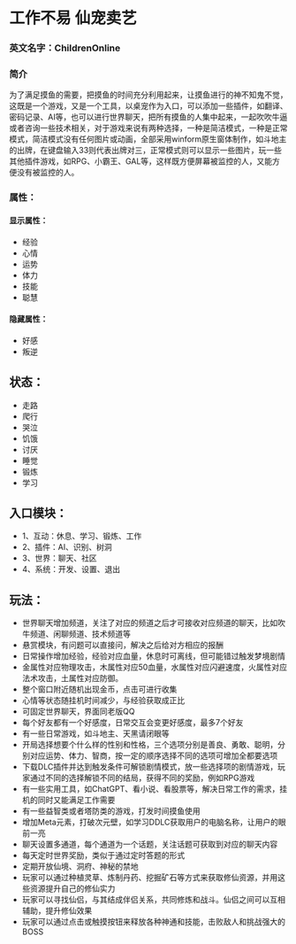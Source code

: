 # 工作不易 仙宠卖艺
### 英文名字：ChildrenOnline

### 简介
为了满足摸鱼的需要，把摸鱼的时间充分利用起来，让摸鱼进行的神不知鬼不觉，这既是一个游戏，又是一个工具，以桌宠作为入口，可以添加一些插件，如翻译、密码记录、AI等，也可以进行世界聊天，把所有摸鱼的人集中起来，一起吹吹牛逼或者咨询一些技术相关，对于游戏来说有两种选择，一种是简洁模式，一种是正常模式，简洁模式没有任何图片或动画，全部采用winform原生窗体制作，如斗地主的出牌，在键盘输入33则代表出牌对三，正常模式则可以显示一些图片，玩一些其他插件游戏，如RPG、小霸王、GAL等，这样既方便屏幕被监控的人，又能方便没有被监控的人。

### 属性：
#### 显示属性：
- 经验
- 心情
- 运势
- 体力
- 技能
- 聪慧

#### 隐藏属性：
- 好感
- 叛逆

## 状态：
- 走路
- 爬行
- 哭泣
- 饥饿
- 讨厌
- 睡觉
- 锻炼
- 学习
　　
## 入口模块：
- 1、互动：休息、学习、锻炼、工作
- 2、插件：AI、识别、树洞
- 3、世界：聊天、社区
- 4、系统：开发、设置、退出
　　
## 玩法：
- 世界聊天增加频道，关注了对应的频道之后才可接收对应频道的聊天，比如吹牛频道、闲聊频道、技术频道等
- 悬赏模块，有问题可以直接问，解决之后给对方相应的报酬
- 日常操作增加经验，经验对应血量，休息时可离线，但可能错过触发梦境剧情
- 金属性对应物理攻击，木属性对应50血量，水属性对应闪避速度，火属性对应法术攻击，土属性对应防御。
- 整个窗口附近随机出现金币，点击可进行收集
- 心情等状态随挂机时间减少，与经验获取成正比
- 可固定世界聊天，界面同老版QQ
- 每个好友都有一个好感度，日常交互会变更好感度，最多7个好友
- 有一些日常游戏，如斗地主、天黑请闭眼等
- 开局选择想要个什么样的性别和性格，三个选项分别是善良、勇敢、聪明，分别对应运势、体力、智商，按一定的顺序选择不同的选项可增加全都要选项
- 下载DLC插件并达到触发条件可解锁剧情模式，放一些选择项的剧情游戏，玩家通过不同的选择解锁不同的结局，获得不同的奖励，例如RPG游戏
- 有一些实用工具，如ChatGPT、看小说、看股票等，解决日常工作的需求，挂机的同时又能满足工作需要
- 有一些益智类或者塔防类的游戏，打发时间摸鱼使用
- 增加Meta元素，打破次元壁，如学习DDLC获取用户的电脑名称，让用户的眼前一亮
- 聊天设置多通道，每个通道为一个话题，关注话题可获取到对应的聊天内容
- 每天定时世界奖励，类似于通过定时答题的形式
- 定期开放仙境、洞府、神秘的禁地
- 玩家可以通过种植灵草、炼制丹药、挖掘矿石等方式来获取修仙资源，并用这些资源提升自己的修仙实力
- 玩家可以寻找仙侣，与其结成伴侣关系，共同修炼和战斗。仙侣之间可以互相辅助，提升修仙效果
- 玩家可以通过点击或触摸按钮来释放各种神通和技能，击败敌人和挑战强大的BOSS
